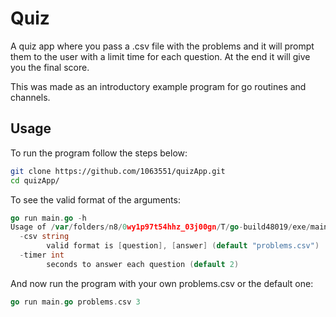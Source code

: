 # Quiz
A quiz app where you pass a .csv file with the problems and it will prompt them to the user with a limit time for each question. At the end it will give you the final score.

This was made as an introductory example program for go routines and channels.

## Usage
To run the program follow the steps below:
```bash
git clone https://github.com/1063551/quizApp.git
cd quizApp/
```

To see the valid format of the arguments:
```go
go run main.go -h
Usage of /var/folders/n8/0wy1p97t54hhz_03j00gn/T/go-build48019/exe/main:
  -csv string
    	valid format is [question], [answer] (default "problems.csv")
  -timer int
    	seconds to answer each question (default 2)
```
And now run the program with your own problems.csv or the default one:
```go
go run main.go problems.csv 3
```
